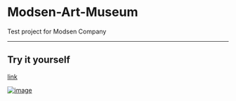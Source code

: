 # Modsen-Art-Museum

Test project for Modsen Company

---

## Try it yourself

[link](https://modsen-art-museum-livid.vercel.app)

[![image](https://github.com/Agathon006/Modsen-Art-Museum/assets/64129058/1ec3b896-1429-47ec-bb8f-45fedfec0a73)](https://modsen-art-museum-livid.vercel.app)
